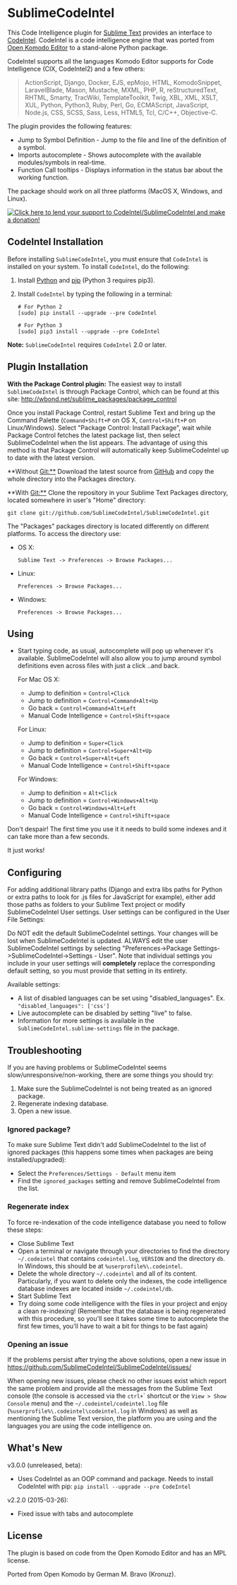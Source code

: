 SublimeCodeIntel
================

This Code Intelligence plugin for [Sublime Text](https://www.sublimetext.com)
provides an interface to [CodeIntel](http://pypi.python.org/pypi/CodeIntel).
CodeIntel is a code intelligence engine that was ported from
[Open Komodo Editor](http://www.openkomodo.com) to a stand-alone Python package.

CodeIntel supports all the languages Komodo Editor supports for Code Intelligence
(CIX, CodeIntel2) and a few others:

> ActionScript, Django, Docker, EJS, epMojo, HTML, KomodoSnippet,
> LaravelBlade, Mason, Mustache, MXML, PHP, R, reStructuredText, RHTML,
> Smarty, TracWiki, TemplateToolkit, Twig, XBL, XML, XSLT, XUL, Python,
> Python3, Ruby, Perl, Go, ECMAScript, JavaScript, Node.js, CSS, SCSS, Sass,
> Less, HTML5, Tcl, C/C++, Objective-C.

The plugin provides the following features:

-   Jump to Symbol Definition - Jump to the file and line of the
    definition of a symbol.
-   Imports autocomplete - Shows autocomplete with the available
    modules/symbols in real-time.
-   Function Call tooltips - Displays information in the status bar
    about the working function.

The package should work on all three platforms (MacOS X, Windows, and Linux).

[![Click here to lend your support to CodeIntel/SublimeCodeIntel and make a donation!](https://www.paypalobjects.com/en_GB/i/btn/btn_donate_LG.gif)](https://www.paypal.com/cgi-bin/webscr?cmd=_s-xclick&hosted_button_id=VVX4Q9H3924LE)

CodeIntel Installation
----------------------

Before installing `SublimeCodeIntel`, you must ensure that `CodeIntel` is installed
on your system. To install `CodeIntel`, do the following:

1. Install [Python](http://python.org) and [pip](http://www.pip-installer.org/en/latest/installing.html) (Python 3 requires pip3).

1. Install `CodeIntel` by typing the following in a terminal:
   ```
   # For Python 2
   [sudo] pip install --upgrade --pre CodeIntel

   # For Python 3
   [sudo] pip3 install --upgrade --pre CodeIntel
   ```

**Note:** `SublimeCodeIntel` requires `CodeIntel` 2.0 or later.

Plugin Installation
-------------------

**With the Package Control plugin:** The easiest way to install
`SublimeCodeIntel` is through Package Control, which can be found at
this site: <http://wbond.net/sublime_packages/package_control>

Once you install Package Control, restart Sublime Text and bring up the
Command Palette (`Command+Shift+P` on OS X, `Control+Shift+P` on
Linux/Windows). Select "Package Control: Install Package", wait while
Package Control fetches the latest package list, then select
SublimeCodeIntel when the list appears. The advantage of using this
method is that Package Control will automatically keep SublimeCodeIntel
up to date with the latest version.

\*\*Without <Git:**> Download the latest source from
[GitHub](http://github.com/SublimeCodeIntel/SublimeCodeIntel) and copy
the whole directory into the Packages directory.

\*\*With <Git:**> Clone the repository in your Sublime Text Packages
directory, located somewhere in user's "Home" directory:

    git clone git://github.com/SublimeCodeIntel/SublimeCodeIntel.git

The "Packages" packages directory is located differently on different
platforms. To access the directory use:

-   OS X:

        Sublime Text -> Preferences -> Browse Packages...

-   Linux:

        Preferences -> Browse Packages...

-   Windows:

        Preferences -> Browse Packages...

Using
-----

-   Start typing code, as usual, autocomplete will pop up whenever it's
    available. SublimeCodeIntel will also allow you to jump around
    symbol definitions even across files with just a click ..and back.

    For Mac OS X:

    -   Jump to definition = `Control+Click`
    -   Jump to definition = `Control+Command+Alt+Up`
    -   Go back = `Control+Command+Alt+Left`
    -   Manual Code Intelligence = `Control+Shift+space`

    For Linux:

    -   Jump to definition = `Super+Click`
    -   Jump to definition = `Control+Super+Alt+Up`
    -   Go back = `Control+Super+Alt+Left`
    -   Manual Code Intelligence = `Control+Shift+space`

    For Windows:

    -   Jump to definition = `Alt+Click`
    -   Jump to definition = `Control+Windows+Alt+Up`
    -   Go back = `Control+Windows+Alt+Left`
    -   Manual Code Intelligence = `Control+Shift+space`

Don't despair! The first time you use it it needs to build some indexes
and it can take more than a few seconds.

It just works!

Configuring
-----------

For adding additional library paths (Django and extra libs paths for
Python or extra paths to look for .js files for JavaScript for example),
either add those paths as folders to your Sublime Text project or
modify SublimeCodeIntel User settings. User settings can be configured
in the User File Settings:

Do NOT edit the default SublimeCodeIntel settings. Your changes will be
lost when SublimeCodeIntel is updated. ALWAYS edit the user
SublimeCodeIntel settings by selecting "Preferences-&gt;Package
Settings-&gt;SublimeCodeIntel-&gt;Settings - User". Note that individual
settings you include in your user settings will **completely** replace
the corresponding default setting, so you must provide that setting in
its entirety.

Available settings:

-   A list of disabled languages can be set using
    "disabled\_languages". Ex.
    `"disabled_languages": ['css']`
-   Live autocomplete can be disabled by setting "live" to
    false.
-   Information for more settings is available in the
    `SublimeCodeIntel.sublime-settings` file in the package.

Troubleshooting
---------------

If you are having problems or SublimeCodeIntel seems
slow/unresponsive/non-working, there are some things you should try:

1.  Make sure the SublimeCodeIntel is not being treated as an ignored
    package.
2.  Regenerate indexing database.
3.  Open a new issue.

### Ignored package?

To make sure Sublime Text didn't add SublimeCodeIntel to the list of
ignored packages (this happens some times when packages are being
installed/upgraded):

-   Select the `Preferences/Settings - Default` menu item
-   Find the `ignored_packages` setting and remove SublimeCodeIntel from
    the list.

### Regenerate index

To force re-indexation of the code intelligence database you need to
follow these steps:

-   Close Sublime Text
-   Open a terminal or navigate through your directories to find the
    directory `~/.codeintel` that contains `codeintel.log`, `VERSION`
    and the directory `db`. In Windows, this should be at
    `%userprofile%\.codeintel`.
-   Delete the whole directory `~/.codeintel` and all of its content.
    Particularly, if you want to delete only the indexes, the code intelligence database indexes are located inside `~/.codeintel/db`.
-   Start Sublime Text
-   Try doing some code intelligence with the files in your project and
    enjoy a clean re-indexing! (Remember that the database is being
    regenerated with this procedure, so you'll see it takes some time to
    autocomplete the first few times, you'll have to wait a bit for
    things to be fast again)

### Opening an issue

If the problems persist after trying the above solutions, open a new
issue in <https://github.com/SublimeCodeIntel/SublimeCodeIntel/issues/>

When opening new issues, please check no other issues exist which report
the same problem and provide all the messages from the Sublime Text
console (the console is accessed via the `ctrl+`\` shortcut or the
`View > Show Console` menu) and the `~/.codeintel/codeintel.log` file
(`%userprofile%\.codeintel\codeintel.log` in Windows) as well as
mentioning the Sublime Text version, the platform you are using and the
languages you are using the code intelligence on.


What's New
----------

v3.0.0 (unreleased, beta):

-   Uses CodeIntel as an OOP command and package. Needs to install
    CodeIntel with pip: `pip install --upgrade --pre CodeIntel`

v2.2.0 (2015-03-26):

-   Fixed issue with tabs and autocomplete


License
-------

The plugin is based on code from the Open Komodo Editor and has an MPL license.

Ported from Open Komodo by German M. Bravo (Kronuz).
